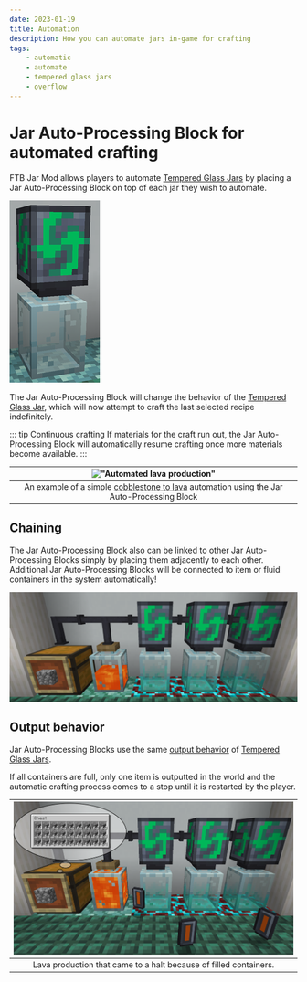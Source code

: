 ```yaml
---
date: 2023-01-19
title: Automation
description: How you can automate jars in-game for crafting
tags:
    - automatic
    - automate
    - tempered glass jars
    - overflow
---
```


# Jar Auto-Processing Block for automated crafting

FTB Jar Mod allows players to automate [Tempered Glass Jars](./tempered-glass-jars.md) by placing a Jar Auto-Processing Block on top of each jar they wish to automate.

![The Jar Auto-Processing Block placed on top of a Tempered Glass Jar](./images/automation/japb-front.png "The Jar Auto-Processing Block placed on top of a Tempered Glass Jar")

The Jar Auto-Processing Block will change the behavior of the [Tempered Glass Jar](./tempered-glass-jars.md), which will now attempt to craft the last selected recipe indefinitely.

::: tip Continuous crafting
If materials for the craft run out, the Jar Auto-Processing Block will automatically resume crafting once more materials become available.
:::

| !["Automated lava production"](./images/automation/cobble-to-lava-automation.gif "Automated lava production") |
|:--:|
| An example of a simple [cobblestone to lava](../KubeJS-integration/tempered-glass-jar-recipes.md#cobblestone-to-lava-under-high-temperature) automation using the Jar Auto-Processing Block |

## Chaining

The Jar Auto-Processing Block also can be linked to other Jar Auto-Processing Blocks simply by placing them adjacently to each other. Additional Jar Auto-Processing Blocks will be connected to item or fluid containers in the system automatically!

!["Chained automation blocks"](./images/automation/chained-japb.png "Chained automation blocks")

## Output behavior

Jar Auto-Processing Blocks use the same [output behavior](./tempered-glass-jars.md#output-behavior) of [Tempered Glass Jars](./tempered-glass-jars.md).

If all containers are full, only one item is outputted in the world and the automatic crafting process comes to a stop until it is restarted by the player.

| !["Lava production full"](./images/automation/output-in-world.png "Lava production full") |
|:--:|
| Lava production that came to a halt because of filled containers. |
